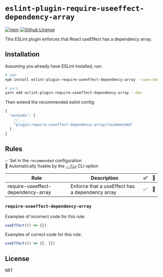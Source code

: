 # `eslint-plugin-require-useeffect-dependency-array`
[![npm](https://img.shields.io/npm/v/eslint-plugin-require-useeffect-dependency-array)](https://www.npmjs.com/package/eslint-plugin-require-useeffect-dependency-array)
[![Github License](https://img.shields.io/github/license/CloudNStoyan/eslint-plugin-require-useeffect-dependency-array)](https://github.com/CloudNStoyan/eslint-plugin-require-useeffect-dependency-array/blob/main/LICENSE)


This ESLint plugin enforces that React useEffect has a dependency array.

## Installation

Assuming you already have ESLint installed, run:

```sh
# npm
npm install eslint-plugin-require-useeffect-dependency-array --save-dev

# yarn
yarn add eslint-plugin-require-useeffect-dependency-array --dev
```

Then extend the recommended eslint config:

```js
{
  "extends": [
    // ...
    "plugin:require-useeffect-dependency-array/recommended"
  ]
}
```

## Rules

✅ Set in the `recommended` configuration\
🔧 Automatically fixable by the [`--fix`](https://eslint.org/docs/latest/user-guide/command-line-interface#--fix) CLI option

| Rule                                                                                                                                                | Description                                                        | ✅  | 🔧  |
| --------------------------------------------------------------------------------------------------------------------------------------------------- | ------------------------------------------------------------------ | :-: | :-: |
| require-useeffect-dependency-array                             | Enforce that a useEffect has a dependency array                        | ✅  | 🔧  |     |

### `require-useeffect-dependency-array`

Examples of incorrect code for this rule:
```js
useEffect(() => {})
```

Examples of correct code for this rule:
```js
useEffect(() => {}, [])
```

## License

MIT
